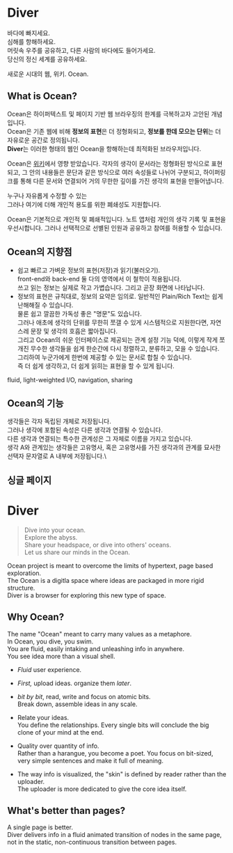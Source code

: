 # Diver
바다에 빠지세요.\
심해를 항해하세요.\
머릿속 우주를 공유하고, 다른 사람의 바다에도 들어가세요.\
당신의 정신 세계를 공유하세요.

새로운 시대의 웹, 위키. Ocean.

## What is Ocean?
Ocean은 하이퍼텍스트 및 페이지 기반 웹 브라우징의 한계를 극복하고자 고안된 개념입니다.\
Ocean은 기존 웹에 비해 **정보의 표현**은 더 정형화되고, **정보를 한데 모으는 단위**는 더 자유로운 공간로 정의됩니다.\
**Diver**는 이러한 형태의 웹인 Ocean을 항해하는데 최적화된 브라우저입니다.

Ocean은 [위키](https://namu.wiki/w/위키)에서 영향 받았습니다. 각자의 생각이 문서라는 정형화된 방식으로 표현되고, 그 안의 내용들은 문단과 같은 방식으로 여러 속성들로 나뉘어 구분되고, 하이퍼링크를 통해 다른 문서와 연결되어 거의 무한한 깊이를 가진 생각의 표현을 만들어냅니다.

누구나 자유롭게 수정할 수 있는\
그러나 여기에 더해 개인적 용도를 위한 폐쇄성도 지원합니다.

Ocean은 기본적으로 개인적 및 폐쇄적입니다. 노트 앱처럼 개인의 생각 기록 및 표현을 우선시합니다. 그러나 선택적으로 선별된 인원과 공유하고 참여를 허용할 수 있습니다.

## Ocean의 지향점
* 쉽고 빠르고 가벼운 정보의 표현(저장)과 읽기(불러오기).\
front-end와 back-end 둘 다의 영역에서 이 철학이 적용됩니다.\
쓰고 읽는 정보는 실제로 작고 가볍습니다. 그리고 곧장 화면에 나타납니다.
* 정보의 표현은 규칙대로, 정보의 요약은 임의로.
일반적인 Plain/Rich Text는 쉽게 난해해질 수 있습니다.\
물론 쉽고 깔끔한 가독성 좋은 "명문"도 있습니다.\
그러나 애초에 생각의 단위를 무한히 쪼갤 수 있게 시스템적으로 지원한다면, 자연스레 문장 및 생각의 호흡은 짧아집니다.\
그리고 Ocean의 쉬운 인터페이스로 제공되는 관계 설정 기능 덕에, 이렇게 작게 쪼개진 무수한 생각들을 쉽게 한순간에 다시 정렬하고, 분류하고, 모을 수 있습니다.\
그리하여 누군가에게 한번에 제공할 수 있는 문서로 합칠 수 있습니다.\
즉 더 쉽게 생각하고, 더 쉽게 읽히는 표현을 할 수 있게 됩니다.

fluid, light-weighted
I/O, navigation, sharing


## Ocean의 기능
생각들은 각자 독립된 개체로 저장됩니다.\
그러나 생각에 포함된 속성은 다른 생각과 연결될 수 있습니다. \
다른 생각과 연결되는 특수한 관계성은 그 자체로 이름을 가지고 있습니다.\
생각 A와 관계있는 생각들은 고유명사, 혹은 고유명사를 가진 생각과의 관계를 묘사한 선택자 문자열로 A 내부에 저장됩니다.\



## 싱글 페이지


















# Diver
> Dive into your ocean.\
Explore the abyss.\
Share your headspace, or dive into others' oceans.\
Let us share our minds in the Ocean.

Ocean project is meant to overcome the limits of hypertext, page based exploration.\
The Ocean is a digitla space where ideas are packaged in more rigid structure.\
Diver is a browser for exploring this new type of space.

## Why Ocean?
The name "Ocean" meant to carry many values as a metaphore.\
In Ocean, you dive, you swim.\
You are fluid, easily intaking and unleashing info in anywhere.\
You see idea more than a visual shell.

* _Fluid_ user experience.
* _First,_ upload ideas. organize them _later_. 

* _bit by bit_, read, write and focus on atomic bits.\
Break down, assemble ideas in any scale.

* Relate your ideas.\
You define the relationships.
Every single bits will conclude the big clone of your mind at the end.

* Quality over quantity of info.\
Rather than a harangue, you become a poet. You focus on bit-sized, very simple sentences and make it full of meaning.

* The way info is visualized, the "skin" is defined by reader rather than the uploader.\
The uploader is more dedicated to give the core idea itself.

## What's better than pages?
A single page is better.\
Diver delivers info in a fluid animated transition of nodes in the same page, not in the static, non-continuous transition between pages.
